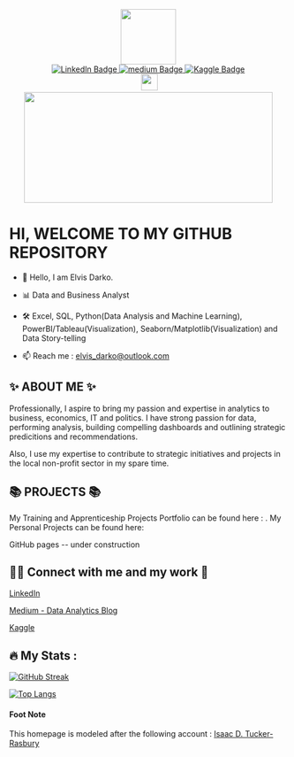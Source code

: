 <div id="header" align="center">
  <img src="https://media.giphy.com/media/jdPMeyv9rn0hZHh8n9/giphy.gif" width="100"/>
  <div id="badges"><a href="www.linkedin.com/in/elvis-darko-el92">
    <img src="https://img.shields.io/badge/LinkedIn-blue?style=for-the-badge&logo=linkedin&logoColor=white" alt="LinkedIn Badge"/>
  </a>
  <a href="https://medium.com/@el.darkoel">
    <img src="https://img.shields.io/badge/medium-black?style=for-the-badge&logo=medium&logoColor=white" alt="medium Badge"/>
  </a>
  <a href="https://www.kaggle.com/elvisdarko">
    <img src="https://img.shields.io/badge/kaggle-red?style=for-the-badge&logo=kaggle&logoColor=white" alt="Kaggle Badge"/>
  </a>
</div><img src="https://komarev.com/ghpvc/?username=elvis-darko&style=flat-square&color=blue" alt=""/>
  <img src="https://media.giphy.com/media/hvRJCLFzcasrR4ia7z/giphy.gif" width="30px"/>
</h1><div align="center">
  <img src="https://media.giphy.com/media/v1.Y2lkPTc5MGI3NjExMmY3OWI3YzFlMDllYTkyZTAzYTM3ZTBiOGFlOWQ3MTI5NjY3ZjFhOSZjdD1n/3oKIPEqDGUULpEU0aQ/giphy.gif" width="450" height="200"/>
</div>
</div>

# HI, WELCOME TO MY GITHUB REPOSITORY
- 👋 Hello, I am Elvis Darko.

- 📊 Data and Business Analyst

- 🛠️ Excel, SQL, Python(Data Analysis and Machine Learning), PowerBI/Tableau(Visualization), Seaborn/Matplotlib(Visualization) and Data Story-telling

- 📫 Reach me : elvis_darko@outlook.com


## ✨ ABOUT ME ✨
Professionally, I aspire to bring my passion and expertise in analytics to business, economics, IT and politics. I have strong passion for data, performing analysis, building compelling dashboards and outlining strategic predicitions and recommendations.

Also, I use my expertise to contribute to strategic initiatives and projects in the local non-profit sector in my spare time.


## 📚 PROJECTS 📚
My Training and Apprenticeship Projects Portfolio can be found here : . My Personal Projects can be found here:

GitHub pages -- under construction

## 🙌🏻 Connect with me and my work 📕
[LinkedIn](https://www.linkedin.com/in/elvis-darko-el92/)

[Medium - Data Analytics Blog](https://medium.com/@el.darkoel)

[Kaggle](https://www.kaggle.com/elvisdarko)


## :fire: My Stats : 
[![GitHub Streak](http://github-readme-streak-stats.herokuapp.com?user=elvis-darko&theme=dark&background=000000)](https://git.io/streak-stats)

[![Top Langs](https://github-readme-stats.vercel.app/api/top-langs/?username=elvis-darko&layout=compact&theme=vision-friendly-dark)](https://github.com/elvis-darko/github-readme-stats)


#### Foot Note
This homepage is modeled after the following account : [Isaac D. Tucker-Rasbury](https://github.com/TuckerRasbury)
